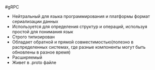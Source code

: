 #gRPC 

- Нейтральный для языка программирования и платформы формат сериализации данных 
- Используется для определения структур и операций, используя простой для понимания язык
- Строго типизирован
- Обладает обратной и прямой совместимостью(полезно в распределенных системах, где разные компоненты могут быть обновлены в разное время)
- Расширяемый
- Живет в .proto файле